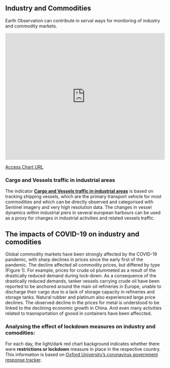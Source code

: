 ## Industry and Commodities

Earth Observation can contribute in serval ways for monitoring of industry and commodity markets.

<iframe title="Prices for almost all commodities have fallen since the start of the year" aria-label="chart" id="datawrapper-chart-PNmee" src="https://datawrapper.dwcdn.net/PNmee/3/" scrolling="no" frameborder="0" style="width: 0; min-width: 100% !important; border: none;" height="400"></iframe>

[Access Chart URL](https://datawrapper.dwcdn.net/PNmee/3/)


### Cargo and Vessels traffic in industrial areas
The indicator [**Cargo and Vessels traffic in industrial areas**](https://race.esa.int/?country=BE&indicator=E200&poi=BE3-E200) is based on tracking shipping vessels, which are the primary transport vehicle for most commodities and which can be directly observed and categorised with Sentinel imagery and very high resolution data. The changes in vessel dynamics within industrial piers in several european harbours can be used as a proxy for changes in industrial activities and related vessels traffic.


## The impacts of COVID-19 on industry and comodities
Global commodity markets have been strongly affected by the COVID-19 pandemic, with sharp declines in prices since the early first of the pandemic. The decline affected all commodity prices, but differed by type (Figure 1). For example, prices for crude oil plummeted as a result of the drastically reduced demand during lock-down. As a consequence of the drastically reduced demands, tanker vessels carrying crude oil have been reported to be anchored around the main oil refineries in Europe, unable to discharge their cargo due to a lack of storage capacity in refineries and storage tanks. Natural rubber and platinum also experienced large price declines. The observed decline in the prices for metal is understood to be linked to the declining economic growth in China. And even many activities related to trasnsportation of goood in containers have been affeccted.

### Analysing the effect of lockdown measures on industry and comodities:
For each day, the light/dark red chart background indicates whether there were **restrictions or lockdown** measure in place in the respective country. This information is based on [Oxford University’s coronavirus government response tracker](https://covidtracker.bsg.ox.ac.uk/). 


